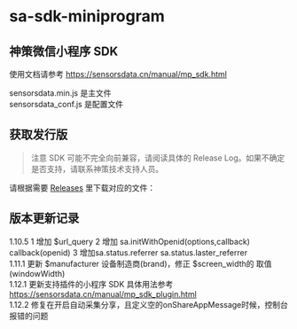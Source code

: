 # sa-sdk-miniprogram
## 神策微信小程序 SDK

使用文档请参考 https://sensorsdata.cn/manual/mp_sdk.html

sensorsdata.min.js 是主文件  
sensorsdata_conf.js 是配置文件  

## 获取发行版

> 注意 SDK 可能不完全向前兼容，请阅读具体的 Release Log。如果不确定是否支持，请联系神策技术支持人员。
 
请根据需要 [Releases](https://github.com/sensorsdata/sa-sdk-miniprogram/releases) 里下载对应的文件：

## 版本更新记录
1.10.5 1 增加 $url_query 2 增加 sa.initWithOpenid(options,callback)  callback(openid) 3 增加sa.status.referrer sa.status.laster_referrer    
1.11.1 更新 $manufacturer 设备制造商(brand)，修正 $screen_width的 取值(windowWidth)     
1.12.1 更新支持插件的小程序 SDK 具体用法参考 https://sensorsdata.cn/manual/mp_sdk_plugin.html  
1.12.2 修复在开启自动采集分享，且定义空的onShareAppMessage时候，控制台报错的问题
  


 


